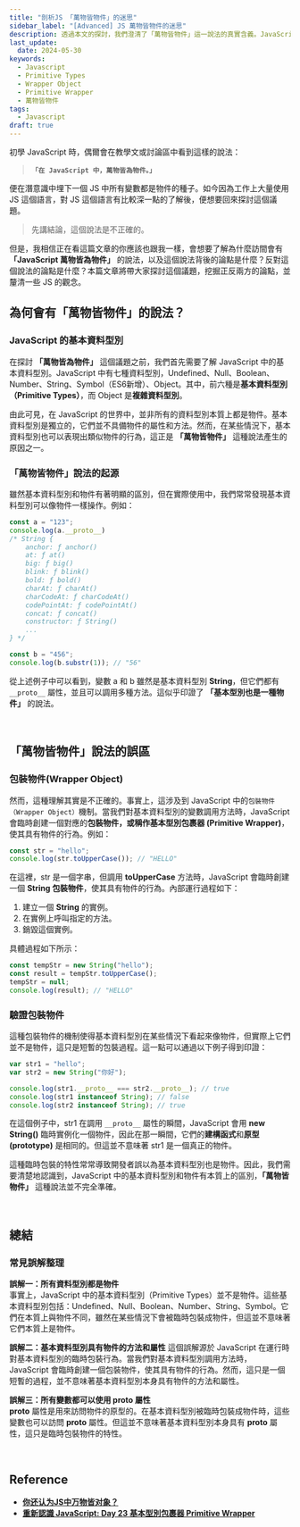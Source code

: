 ```yaml
---
title: "剖析JS 「萬物皆物件」的迷思"
sidebar_label: "[Advanced] JS 萬物皆物件的迷思"
description: 透過本文的探討，我們澄清了「萬物皆物件」這一說法的真實含義。JavaScript 中的基本資料類型和物件有著本質的區別，儘管基本資料類型在某些情況下可以表現出物件的行為，但這只是因為 JavaScript 的臨時包裝機制。
last_update:
  date: 2024-05-30
keywords:
  - Javascript
  - Primitive Types
  - Wrapper Object
  - Primitive Wrapper
  - 萬物皆物件
tags:
  - Javascript
draft: true
---
```


初學 JavaScript 時，偶爾會在教學文或討論區中看到這樣的說法：

> **`「在 JavaScript 中，萬物皆為物件。」`**
> 

便在潛意識中埋下一個 JS 中所有變數都是物件的種子。如今因為工作上大量使用 JS 這個語言，對 JS 這個語言有比較深一點的了解後，便想要回來探討這個議題。

> 先講結論，這個說法是不正確的。
> 

但是，我相信正在看這篇文章的你應該也跟我一樣，會想要了解為什麼訪間會有 **「JavaScript 萬物皆為物件」** 的說法，以及這個說法背後的論點是什麼？反對這個說法的論點是什麼？本篇文章將帶大家探討這個議題，挖掘正反兩方的論點，並釐清一些 JS 的觀念。


## **為何會有「萬物皆物件」的說法？**

### **JavaScript 的基本資料型別**

在探討 **「萬物皆為物件」** 這個議題之前，我們首先需要了解 JavaScript 中的基本資料型別。JavaScript 中有七種資料型別，Undefined、Null、Boolean、Number、String、Symbol（ES6新增）、Object。其中，前六種是**基本資料型別（Primitive Types）**，而 Object 是**複雜資料型別**。

由此可見，在 JavaScript 的世界中，並非所有的資料型別本質上都是物件。基本資料型別是獨立的，它們並不具備物件的屬性和方法。然而，在某些情況下，基本資料型別也可以表現出類似物件的行為，這正是 **「萬物皆物件」** 這種說法產生的原因之一。

### **「萬物皆物件」說法的起源**

雖然基本資料型別和物件有著明顯的區別，但在實際使用中，我們常常發現基本資料型別可以像物件一樣操作。例如：

```jsx
const a = "123";
console.log(a.__proto__)
/* String {
    anchor: ƒ anchor()
    at: ƒ at()
    big: ƒ big()
    blink: ƒ blink()
    bold: ƒ bold()
    charAt: ƒ charAt()
    charCodeAt: ƒ charCodeAt()
    codePointAt: ƒ codePointAt()
    concat: ƒ concat()
    constructor: ƒ String()
    ...
} */

const b = "456";
console.log(b.substr(1)); // "56"
```

從上述例子中可以看到，變數 a 和 b 雖然是基本資料型別 **String**，但它們都有 `__proto__` 屬性，並且可以調用多種方法。這似乎印證了 **「基本型別也是一種物件」** 的說法。


<br/>


## **「萬物皆物件」說法的誤區**

### **包裝物件(Wrapper Object)**

然而，這種理解其實是不正確的。事實上，這涉及到 JavaScript 中的`包裝物件（Wrapper Object）`機制。當我們對基本資料型別的變數調用方法時，JavaScript 會臨時創建一個對應的**包裝物件，**或稱作**基本型別包裹器 (Primitive Wrapper)**，使其具有物件的行為。例如：

```jsx
const str = "hello";
console.log(str.toUpperCase()); // "HELLO"
```

在這裡，str 是一個字串，但調用 **toUpperCase** 方法時，JavaScript 會臨時創建一個 **String 包裝物件**，使其具有物件的行為。內部運行過程如下：

1. 建立一個 **String** 的實例。
2. 在實例上呼叫指定的方法。
3. 銷毀這個實例。

具體過程如下所示：

```jsx
const tempStr = new String("hello");
const result = tempStr.toUpperCase();
tempStr = null;
console.log(result); // "HELLO"
```

### **驗證包裝物件**

這種包裝物件的機制使得基本資料型別在某些情況下看起來像物件，但實際上它們並不是物件，這只是短暫的包裝過程。這一點可以通過以下例子得到印證：

```jsx
var str1 = "hello";
var str2 = new String("你好");

console.log(str1.__proto__ === str2.__proto__); // true
console.log(str1 instanceof String); // false 
console.log(str2 instanceof String); // true 
```

在這個例子中，str1 在調用 `__proto__` 屬性的瞬間，JavaScript 會用 **new String()** 臨時實例化一個物件，因此在那一瞬間，它們的**建構函式**和**原型(prototype)** 是相同的。但這並不意味著 str1 是一個真正的物件。

這種臨時包裝的特性常常導致開發者誤以為基本資料型別也是物件。因此，我們需要清楚地認識到，JavaScript 中的基本資料型別和物件有本質上的區別，**「萬物皆物件」** 這種說法並不完全準確。


<br/>


## **總結**

### **常見誤解整理**

**誤解一：所有資料型別都是物件**  
事實上，JavaScript 中的基本資料型別（Primitive Types）並不是物件。這些基本資料型別包括：Undefined、Null、Boolean、Number、String、Symbol。它們在本質上與物件不同，雖然在某些情況下會被臨時包裝成物件，但這並不意味著它們本質上是物件。
    
**誤解二：基本資料型別具有物件的方法和屬性**
這個誤解源於 JavaScript 在運行時對基本資料型別的臨時包裝行為。當我們對基本資料型別調用方法時，JavaScript 會臨時創建一個包裝物件，使其具有物件的行為。然而，這只是一個短暫的過程，並不意味著基本資料型別本身具有物件的方法和屬性。
    
**誤解三：所有變數都可以使用 __proto__ 屬性**  
**__proto__** 屬性是用來訪問物件的原型的。在基本資料型別被臨時包裝成物件時，這些變數也可以訪問 **__proto__** 屬性。但這並不意味著基本資料型別本身具有 **__proto__** 屬性，這只是臨時包裝物件的特性。
    

<br/>


## **Reference**

- [**你还认为JS中万物皆对象？**](https://segmentfault.com/a/1190000012037062)
- [**重新認識 JavaScript: Day 23 基本型別包裹器 Primitive Wrapper**](https://ithelp.ithome.com.tw/articles/10193902?sc=iThelpR)